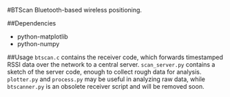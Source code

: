 #BTScan
Bluetooth-based wireless positioning.

##Dependencies
- python-matplotlib
- python-numpy

##Usage
`btscan.c` contains the receiver code, which forwards timestamped RSSI data over the network to a central server.  `scan_server.py` contains a sketch of the server code, enough to collect rough data for analysis.  `plotter.py` and `process.py` may be useful in analyzing raw data, while `btscanner.py` is an obsolete receiver script and will be removed soon.
